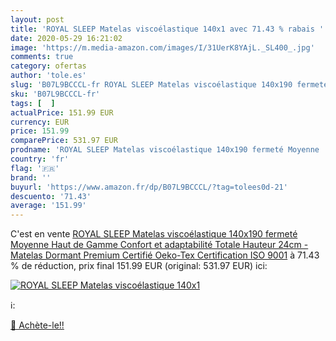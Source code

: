 ```yaml
---
layout: post
title: 'ROYAL SLEEP Matelas viscoélastique 140x1 avec 71.43 % rabais '
date: 2020-05-29 16:21:02
image: 'https://m.media-amazon.com/images/I/31UerK8YAjL._SL400_.jpg'
comments: true
category: ofertas
author: 'tole.es'
slug: 'B07L9BCCCL-fr ROYAL SLEEP Matelas viscoélastique 140x190 fermeté Moyenne...'
sku: 'B07L9BCCCL-fr'
tags: [  ]
actualPrice: 151.99 EUR
currency: EUR
price: 151.99
comparePrice: 531.97 EUR
prodname: 'ROYAL SLEEP Matelas viscoélastique 140x190 fermeté Moyenne  Haut de Gamme  Confort et adaptabilité Totale  Hauteur 24cm - Matelas Dormant Premium  Certifié Oeko-Tex  Certification ISO 9001'
country: 'fr'
flag: '🇫🇷'
brand: ''
buyurl: 'https://www.amazon.fr/dp/B07L9BCCCL/?tag=tolees0d-21'
descuento: '71.43'
average: '151.99'
---
```


C'est en vente [ROYAL SLEEP Matelas viscoélastique 140x190 fermeté Moyenne  Haut de Gamme  Confort et adaptabilité Totale  Hauteur 24cm - Matelas Dormant Premium  Certifié Oeko-Tex  Certification ISO 9001](https://www.amazon.fr/dp/B07L9BCCCL/?tag=tolees0d-21)  à  71.43 % de réduction, prix final  151.99 EUR (original: 531.97 EUR) ici:

[![ROYAL SLEEP Matelas viscoélastique 140x1](https://m.media-amazon.com/images/I/31UerK8YAjL._SL400_.jpg)](https://www.amazon.fr/dp/B07L9BCCCL/?tag=tolees0d-21)

ℹ️:


[🛒 Achète-le!!](https://www.amazon.fr/dp/B07L9BCCCL/?tag=tolees0d-21)
